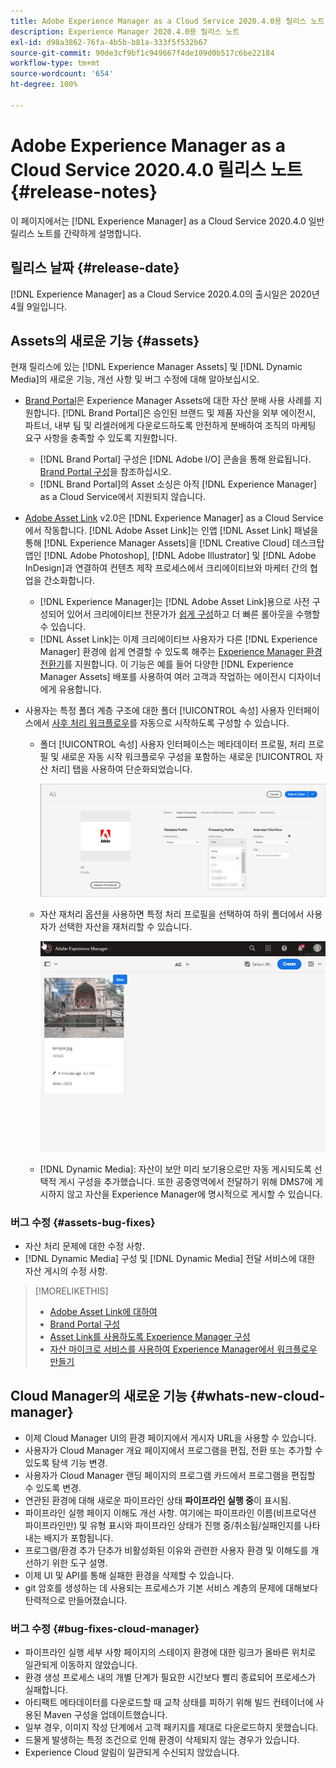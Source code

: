 ```yaml
---
title: Adobe Experience Manager as a Cloud Service 2020.4.0용 릴리스 노트
description: Experience Manager 2020.4.0용 릴리스 노트
exl-id: d98a3862-76fa-4b5b-b81a-333f5f532b67
source-git-commit: 90de3cf9bf1c949667f4de109d0b517c6be22184
workflow-type: tm+mt
source-wordcount: '654'
ht-degree: 100%

---
```


# Adobe Experience Manager as a Cloud Service 2020.4.0 릴리스 노트 {#release-notes}

이 페이지에서는 [!DNL Experience Manager] as a Cloud Service 2020.4.0 일반 릴리스 노트를 간략하게 설명합니다.

## 릴리스 날짜 {#release-date}

[!DNL Experience Manager] as a Cloud Service 2020.4.0의 출시일은 2020년 4월 9일입니다.

## Assets의 새로운 기능 {#assets}

현재 릴리스에 있는 [!DNL Experience Manager Assets] 및 [!DNL Dynamic Media]의 새로운 기능, 개선 사항 및 버그 수정에 대해 알아보십시오.

* [Brand Portal](https://docs.adobe.com/content/help/ko-KR/experience-manager-brand-portal/using/home.html)은 Experience Manager Assets에 대한 자산 분배 사용 사례를 지원합니다. [!DNL Brand Portal]은 승인된 브랜드 및 제품 자산을 외부 에이전시, 파트너, 내부 팀 및 리셀러에게 다운로드하도록 안전하게 분배하여 조직의 마케팅 요구 사항을 충족할 수 있도록 지원합니다.
   * [!DNL Brand Portal] 구성은 [!DNL Adobe I/O] 콘솔을 통해 완료됩니다. [Brand Portal 구성](https://docs.adobe.com/content/help/ko-KR/experience-manager-brand-portal/using/publish/configure-aem-assets-with-brand-portal.html)을 참조하십시오.
   * [!DNL Brand Portal]의 Asset 소싱은 아직 [!DNL Experience Manager] as a Cloud Service에서 지원되지 않습니다.

* [Adobe Asset Link](https://helpx.adobe.com/kr/enterprise/using/adobe-asset-link.html) v2.0은 [!DNL Experience Manager] as a Cloud Service에서 작동합니다. [!DNL Adobe Asset Link]는 인앱 [!DNL Asset Link] 패널을 통해 [!DNL Experience Manager Assets]을 [!DNL Creative Cloud] 데스크탑 앱인 [!DNL Adobe Photoshop], [!DNL Adobe Illustrator] 및 [!DNL Adobe InDesign]과 연결하여 컨텐츠 제작 프로세스에서 크리에이티브와 마케터 간의 협업을 간소화합니다.
   * [!DNL Experience Manager]는 [!DNL Adobe Asset Link]용으로 사전 구성되어 있어서 크리에이티브 전문가가 [쉽게 구성](https://helpx.adobe.com/kr/enterprise/using/configure-aem-assets-for-asset-link.html)하고 더 빠른 롤아웃을 수행할 수 있습니다.
   * [!DNL Asset Link]는 이제 크리에이티브 사용자가 다른 [!DNL Experience Manager] 환경에 쉽게 연결할 수 있도록 해주는 [Experience Manager 환경 전환기](https://helpx.adobe.com/kr/enterprise/using/manage-assets-using-adobe-asset-link.html#UseAdobeAssetLink)를 지원합니다. 이 기능은 예를 들어 다양한 [!DNL Experience Manager Assets] 배포를 사용하여 여러 고객과 작업하는 에이전시 디자이너에게 유용합니다.

* 사용자는 특정 폴더 계층 구조에 대한 폴더 [!UICONTROL 속성] 사용자 인터페이스에서 [사후 처리 워크플로우](/help/assets/asset-microservices-configure-and-use.md#post-processing-workflows)를 자동으로 시작하도록 구성할 수 있습니다.
   * 폴더 [!UICONTROL 속성] 사용자 인터페이스는 메타데이터 프로필, 처리 프로필 및 새로운 자동 시작 워크플로우 구성을 포함하는 새로운 [!UICONTROL 자산 처리] 탭을 사용하여 단순화되었습니다.

      ![처리 프로필은 폴더에 쉽게 적용할 수 있으며 폴더에 업로드된 모든 자산은 이러한 프로필을 사용하여 처리 중입니다](/help/assets/assets/asset-processing-folder-properties.png)

   * 자산 재처리 옵션을 사용하면 특정 처리 프로필을 선택하여 하위 폴더에서 사용자가 선택한 자산을 재처리할 수 있습니다.

      ![특정 처리 프로필을 사용하여 선택한 자산 재처리](/help/assets/assets/fpo-existing-asset-reprocess.gif)

   * [!DNL Dynamic Media]: 자산이 보안 미리 보기용으로만 자동 게시되도록 선택적 게시 구성을 추가했습니다. 또한 공중영역에서 전달하기 위해 DMS7에 게시하지 않고 자산을 Experience Manager에 명시적으로 게시할 수 있습니다.

### 버그 수정 {#assets-bug-fixes}

* 자산 처리 문제에 대한 수정 사항.
* [!DNL Dynamic Media] 구성 및 [!DNL Dynamic Media] 전달 서비스에 대한 자산 게시의 수정 사항.

>[!MORELIKETHIS]
>
>* [Adobe Asset Link에 대하여](https://www.adobe.com/kr/creativecloud/business/enterprise/adobe-asset-link.html)
>* [Brand Portal 구성](https://docs.adobe.com/content/help/en/experience-manager-brand-portal/using/publish/configure-aem-assets-with-brand-portal.html)
>* [Asset Link를 사용하도록 Experience Manager 구성](https://helpx.adobe.com/enterprise/using/configure-aem-assets-for-asset-link.html)
>* [자산 마이크로 서비스를 사용하여 Experience Manager에서 워크플로우 만들기](https://docs.adobe.com/content/help/ko-KR/experience-manager-cloud-service/assets/manage/asset-microservices-configure-and-use.html#post-processing-workflows)


## Cloud Manager의 새로운 기능 {#whats-new-cloud-manager}

* 이제 Cloud Manager UI의 환경 페이지에서 게시자 URL을 사용할 수 있습니다.
* 사용자가 Cloud Manager 개요 페이지에서 프로그램을 편집, 전환 또는 추가할 수 있도록 탐색 기능 변경.
* 사용자가 Cloud Manager 랜딩 페이지의 프로그램 카드에서 프로그램을 편집할 수 있도록 변경.
* 연관된 환경에 대해 새로운 파이프라인 상태 **파이프라인 실행 중**&#x200B;이 표시됨.
* 파이프라인 실행 페이지 이해도 개선 사항. 여기에는 파이프라인 이름(비프로덕션 파이프라인만) 및 유형 표시와 파이프라인 상태가 진행 중/취소됨/실패인지를 나타내는 배지가 포함됩니다.
* 프로그램/환경 추가 단추가 비활성화된 이유와 관련한 사용자 환경 및 이해도를 개선하기 위한 도구 설명.
* 이제 UI 및 API를 통해 실패한 환경을 삭제할 수 있습니다.
* git 암호를 생성하는 데 사용되는 프로세스가 기본 서비스 계층의 문제에 대해보다 탄력적으로 만들어졌습니다.

### 버그 수정 {#bug-fixes-cloud-manager}

* 파이프라인 실행 세부 사항 페이지의 스테이지 환경에 대한 링크가 올바른 위치로 일관되게 이동하지 않았습니다.
* 환경 생성 프로세스 내의 개별 단계가 필요한 시간보다 빨리 종료되어 프로세스가 실패합니다.
* 아티팩트 메타데이터를 다운로드할 때 교착 상태를 피하기 위해 빌드 컨테이너에 사용된 Maven 구성을 업데이트했습니다.
* 일부 경우, 이미지 작성 단계에서 고객 패키지를 제대로 다운로드하지 못했습니다.
* 드물게 발생하는 특정 조건으로 인해 환경이 삭제되지 않는 경우가 있습니다.
* Experience Cloud 알림이 일관되게 수신되지 않았습니다.
